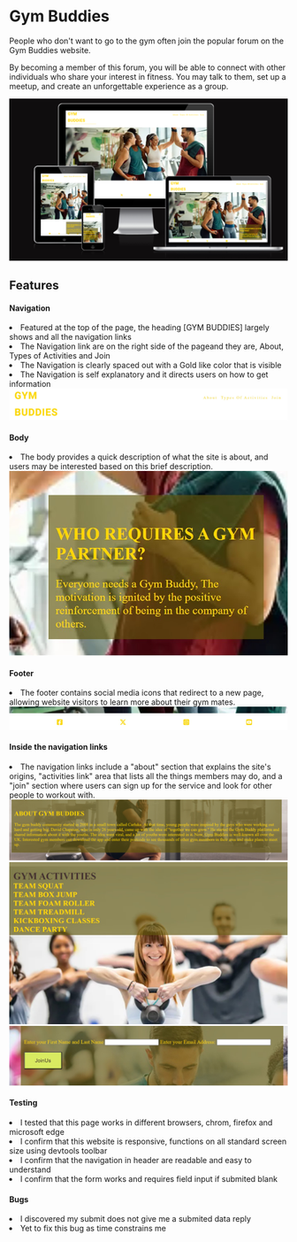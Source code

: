 <h1>Gym Buddies</h1>

People who don't want to go to the gym often join the popular forum on the Gym Buddies website.

By becoming a member of this forum, you will be able to connect with other individuals who share your interest in fitness. You may talk to them, set up a meetup, and create an unforgettable experience as a group.

<img src="/assets/images/page view.png" alt="page view">

<h2>Features</h2>


<h4>Navigation</h4>

<li>Featured at the top of the page, the heading [GYM BUDDIES] largely shows and all the navigation links</li>
<li>The Navigation link are on the right side of the pageand they are, About, Types of Activities and Join</li>
<li>The Navigation is clearly spaced out with a Gold like color that is visible</li>
<li>The Navigation is self explanatory and it directs users on how to get information</li>

<img src="/assets/images/navigation picture.jpg" alt="navigation screenshoot">

<h4>Body</h4>

<li>The body provides a quick description of what the site is about, and users may be interested based on this brief description.</li>
<img src="/assets/images/body screenshot.jpg" alt="body screenshot">

<h4>Footer</h4>
<li>The footer contains social media icons that redirect to a new page, allowing website visitors to learn more about their gym mates.</li>
<img src="/assets/images/footer screenshot.jpg" alt="footer screenshot">

<h4>Inside the navigation links</h4>
<li>The navigation links include a "about" section that explains the site's origins, "activities link" area that lists all the things members may do, and a "join" section where users can sign up for the service and look for other people to workout with.</li>
<img src="/assets/images/22 About screenshot.png" alt="inside about">
<img src="/assets/images/222 Gym activities screenshot.jpg" alt="inside activities">
<img src="/assets/images/222 join screenshot.jpg" alt="inside join">

<h4>Testing</h4>
<li>I tested that this page works in different browsers, chrom, firefox and microsoft edge</li>
<li>I confirm that this website is responsive, functions on all standard screen size using devtools toolbar</li>
<li>I confirm that the navigation in header are readable and easy to understand</li>
<li>I confirm that the form works and requires field input if submited blank</li>

<h4>Bugs</h4>
<li>I discovered my submit does not give me a submited data reply</li>
<li>Yet to fix this bug as time constrains me</li>